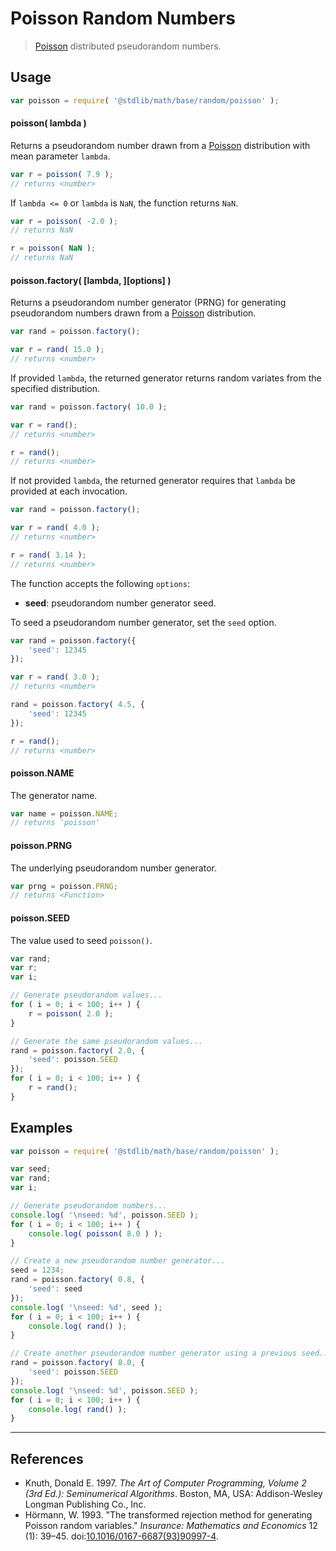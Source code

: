 # Poisson Random Numbers

> [Poisson][poisson] distributed pseudorandom numbers.


<!-- <usage> -->

## Usage

``` javascript
var poisson = require( '@stdlib/math/base/random/poisson' );
```

#### poisson( lambda )

Returns a pseudorandom number drawn from a [Poisson][poisson] distribution with mean parameter `lambda`.

``` javascript
var r = poisson( 7.9 );
// returns <number>
```

If `lambda <= 0` or `lambda` is `NaN`, the function returns `NaN`.

``` javascript
var r = poisson( -2.0 );
// returns NaN

r = poisson( NaN );
// returns NaN
```

#### poisson.factory( \[lambda, \]\[options\] )

Returns a pseudorandom number generator (PRNG) for generating pseudorandom numbers drawn from a [Poisson][poisson] distribution.

``` javascript
var rand = poisson.factory();

var r = rand( 15.0 );
// returns <number>
```

If provided `lambda`, the returned generator returns random variates from the specified distribution.

``` javascript
var rand = poisson.factory( 10.0 );

var r = rand();
// returns <number>

r = rand();
// returns <number>
```

If not provided `lambda`, the returned generator requires that `lambda` be provided at each invocation.

``` javascript
var rand = poisson.factory();

var r = rand( 4.0 );
// returns <number>

r = rand( 3.14 );
// returns <number>
```

The function accepts the following `options`:

* __seed__: pseudorandom number generator seed.

To seed a pseudorandom number generator, set the `seed` option.

``` javascript
var rand = poisson.factory({
    'seed': 12345
});

var r = rand( 3.0 );
// returns <number>

rand = poisson.factory( 4.5, {
    'seed': 12345
});

r = rand();
// returns <number>
```

#### poisson.NAME

The generator name.

``` javascript
var name = poisson.NAME;
// returns 'poisson'
```

#### poisson.PRNG

The underlying pseudorandom number generator.

``` javascript
var prng = poisson.PRNG;
// returns <Function>
```

#### poisson.SEED

The value used to seed `poisson()`.

``` javascript
var rand;
var r;
var i;

// Generate pseudorandom values...
for ( i = 0; i < 100; i++ ) {
    r = poisson( 2.0 );
}

// Generate the same pseudorandom values...
rand = poisson.factory( 2.0, {
    'seed': poisson.SEED
});
for ( i = 0; i < 100; i++ ) {
    r = rand();
}
```

<!-- </usage> -->


<!-- <examples> -->

## Examples

``` javascript
var poisson = require( '@stdlib/math/base/random/poisson' );

var seed;
var rand;
var i;

// Generate pseudorandom numbers...
console.log( '\nseed: %d', poisson.SEED );
for ( i = 0; i < 100; i++ ) {
    console.log( poisson( 8.0 ) );
}

// Create a new pseudorandom number generator...
seed = 1234;
rand = poisson.factory( 0.8, {
    'seed': seed
});
console.log( '\nseed: %d', seed );
for ( i = 0; i < 100; i++ ) {
    console.log( rand() );
}

// Create another pseudorandom number generator using a previous seed...
rand = poisson.factory( 8.0, {
    'seed': poisson.SEED
});
console.log( '\nseed: %d', poisson.SEED );
for ( i = 0; i < 100; i++ ) {
    console.log( rand() );
}
```

<!-- </examples> -->


<!-- <references> -->

---

## References

* Knuth, Donald E. 1997. *The Art of Computer Programming, Volume 2 (3rd Ed.): Seminumerical Algorithms*. Boston, MA, USA: Addison-Wesley Longman Publishing Co., Inc.
* Hörmann, W. 1993. "The transformed rejection method for generating Poisson random variables." *Insurance: Mathematics and Economics* 12 (1): 39–45. doi:[10.1016/0167-6687(93)90997-4][@hormann:1993b].

<!-- </references> -->


<!-- <links> -->

[poisson]: https://en.wikipedia.org/wiki/Poisson_distribution

[@hormann:1993b]: http://dx.doi.org/10.1016/0167-6687(93)90997-4

<!-- </links> -->
